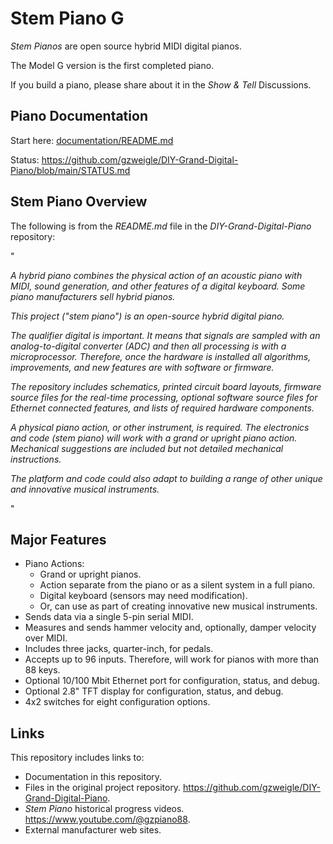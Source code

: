# Stem Piano G

*Stem Pianos* are open source hybrid MIDI digital pianos.

The Model G version is the first completed piano.

If you build a piano, please share about it in the *Show & Tell* Discussions.

## Piano Documentation

Start here: [documentation/README.md](documentation/README.md)

Status: https://github.com/gzweigle/DIY-Grand-Digital-Piano/blob/main/STATUS.md

## Stem Piano Overview

The following is from the *README.md* file in the *DIY-Grand-Digital-Piano* repository:

"

*A hybrid piano combines the physical action of an acoustic piano with MIDI, sound generation, and other features of a digital keyboard. Some piano manufacturers sell hybrid pianos.*

*This project ("stem piano") is an open-source hybrid digital piano.*

*The qualifier digital is important. It means that signals are sampled with an analog-to-digital converter (ADC) and then all processing is with a microprocessor. Therefore, once the hardware is installed all algorithms, improvements, and new features are with software or firmware.*

*The repository includes schematics, printed circuit board layouts, firmware source files for the real-time processing, optional software source files for Ethernet connected features, and lists of required hardware components.*

*A physical piano action, or other instrument, is required. The electronics and code (stem piano) will work with a grand or upright piano action. Mechanical suggestions are included but not detailed mechanical instructions.*

*The platform and code could also adapt to building a range of other unique and innovative musical instruments.*

"

## Major Features

* Piano Actions:
    * Grand or upright pianos.
    * Action separate from the piano or as a silent system in a full piano.
    * Digital keyboard (sensors may need modification).
    * Or, can use as part of creating innovative new musical instruments.
* Sends data via a single 5-pin serial MIDI.
* Measures and sends hammer velocity and, optionally, damper velocity over MIDI.
* Includes three jacks, quarter-inch, for pedals.
* Accepts up to 96 inputs. Therefore, will work for pianos with more than 88 keys.
* Optional 10/100 Mbit Ethernet port for configuration, status, and debug.
* Optional 2.8" TFT display for configuration, status, and debug.
* 4x2 switches for eight configuration options.

## Links

This repository includes links to:
* Documentation in this repository.
* Files in the original project repository. https://github.com/gzweigle/DIY-Grand-Digital-Piano.
* *Stem Piano* historical progress videos. https://www.youtube.com/@gzpiano88.
* External manufacturer web sites.